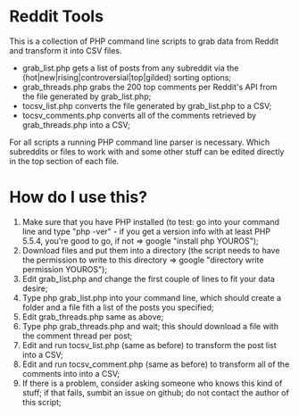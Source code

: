 # Reddit Tools

This is a collection of PHP command line scripts to grab data from Reddit and transform it into CSV files.

* grab_list.php gets a list of posts from any subreddit via the (hot|new|rising|controversial|top|gilded) sorting options;
* grab_threads.php grabs the 200 top comments per Reddit's API from the file generated by grab_list.php;
* tocsv_list.php converts the file generated by grab_list.php to a CSV;
* tocsv_comments.php converts all of the comments retrieved by grab_threads.php into a CSV;

For all scripts a running PHP command line parser is necessary. Which subreddits or files to work with and some other stuff can be edited directly in the top section of each file.

# How do I use this?

1. Make sure that you have PHP installed (to test: go into your command line and type "php -ver" - if you get a version info with at least PHP 5.5.4, you're good to go, if not => google "install php YOUROS");
2. Download files and put them into a directory (the script needs to have the permission to write to this directory => google "directory write permission YOUROS");
3. Edit grab_list.php and change the first couple of lines to fit your data desire;
4. Type php grab_list.php into your command line, which should create a folder and a file fith a list of the posts you specified;
5. Edit grab_threads.php same as above;
6. Type php grab_threads.php and wait; this should download a file with the comment thread per post; 
7. Edit and run tocsv_list.php (same as before) to transform the post list into a CSV;
8. Edit and run tocsv_comment.php (same as before) to transform all of the comments into into a CSV;
9. If there is a problem, consider asking someone who knows this kind of stuff; if that fails, sumbit an issue on github; do not contact the author of this script;
